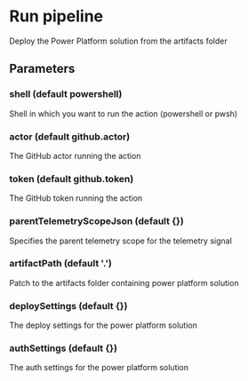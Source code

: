 # Run pipeline
Deploy the Power Platform solution from the artifacts folder
## Parameters
### shell (default powershell)
Shell in which you want to run the action (powershell or pwsh)
### actor (default github.actor)
The GitHub actor running the action
### token (default github.token)
The GitHub token running the action
### parentTelemetryScopeJson (default {})
Specifies the parent telemetry scope for the telemetry signal
### artifactPath (default '.')
Patch to the artifacts folder containing power platform solution
### deploySettings (default {})
The deploy settings for the power platform solution
### authSettings (default {})
The auth settings for the power platform solution